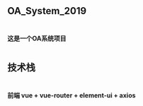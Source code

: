 # <h2>OA_System_2019</h2> 
# <h4>这是一个OA系统项目</h4>

# <h2>技术栈</h2>
# <h4>前端 vue + vue-router + element-ui + axios</h4>
